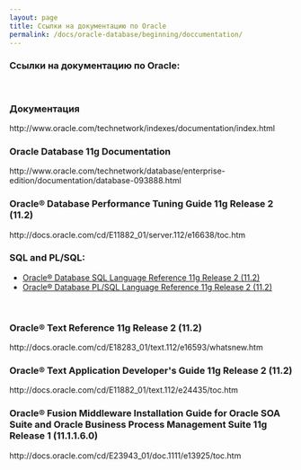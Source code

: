 ```yaml
---
layout: page
title: Ссылки на документацию по Oracle
permalink: /docs/oracle-database/beginning/doccumentation/
---
```



### Ссылки на документацию по Oracle:

<br/>
<h3>Документация</h3>
http://www.oracle.com/technetwork/indexes/documentation/index.html

<br/>
<h3>Oracle Database 11g Documentation</h3>
http://www.oracle.com/technetwork/database/enterprise-edition/documentation/database-093888.html

<br/>
<h3>Oracle® Database Performance Tuning Guide 11g Release 2 (11.2)</h3>
http://docs.oracle.com/cd/E11882_01/server.112/e16638/toc.htm

<br/>
<h3>SQL and PL/SQL:</h3>

  <ul>
    <li><a href="http://download.oracle.com/docs/cd/E11882_01/server.112/e17118/title.htm">Oracle® Database SQL Language Reference 11g Release 2 (11.2)</a></li>
    <li><a href="http://download.oracle.com/docs/cd/E11882_01/appdev.112/e17126/toc.htm">Oracle® Database PL/SQL Language Reference 11g Release 2 (11.2)</a></li>

  </ul>

<br/>
<h3>Oracle® Text Reference 11g Release 2 (11.2)</h3>
http://docs.oracle.com/cd/E18283_01/text.112/e16593/whatsnew.htm

<br/>
<h3>Oracle® Text Application Developer's Guide 11g Release 2 (11.2)</h3>
http://docs.oracle.com/cd/E11882_01/text.112/e24435/toc.htm

<br/>
<h3>Oracle® Fusion Middleware Installation Guide for Oracle SOA Suite and Oracle Business Process Management Suite
11g Release 1 (11.1.1.6.0)</h3>
http://docs.oracle.com/cd/E23943_01/doc.1111/e13925/toc.htm

<br/>
